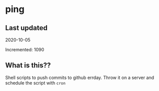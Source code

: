 # ping

## Last updated
2020-10-05

Incremented: 1090

## What is this??
Shell scripts to push commits to github errday. Throw it on a server and schedule the script with `cron`
